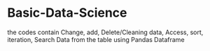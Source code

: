 # Basic-Data-Science
the codes contain Change, add, Delete/Cleaning data, Access, sort, iteration, Search Data from the table using Pandas Dataframe
